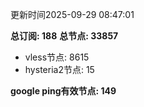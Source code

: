 更新时间2025-09-29 08:47:01

**总订阅: 188**
**总节点: 33857**
- vless节点: 8615
- hysteria2节点: 15

**google ping有效节点: 149**
